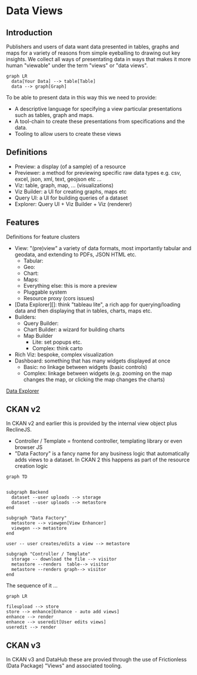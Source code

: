 # Data Views

## Introduction

Publishers and users of data want data presented in tables, graphs and maps for a variety of reasons from simple eyeballing to drawing out key insights. We collect all ways of presentating data in ways that makes it more human "viewable" under the term "views" or "data views".

```mermaid
graph LR
  data[Your Data] --> table[Table]
  data --> graph[Graph]
```

To be able to present data in this way this we need to provide:

* A descriptive language for specifying a view particular presentations such as tables, graph and maps.
* A tool-chain to create these presentations from specifications and the data.
* Tooling to allow users to create these views

## Definitions

* Preview: a display (of a sample) of a resource
* Previewer: a method for previewing specific raw data types e.g. csv, excel, json, xml, text, geojson etc …
* Viz: table, graph, map, ... (visualizations)
* Viz Builder: a UI for creating graphs, maps etc
* Query UI: a UI for building queries of a dataset
* Explorer: Query UI + Viz Builder + Viz (renderer)

## Features

Definitions for feature clusters

* View: "(pre)view" a variety of data formats, most importantly tabular and geodata, and extending to PDFs, JSON HTML etc.
  * Tabular:
  * Geo:
  * Chart:
  * Maps:
  * Everything else: this is more a preview
  * Pluggable system
  * Resource proxy (cors issues)
* [Data Explorer][]: think "tableau lite", a rich app for querying/loading data and then displaying that in tables, charts, maps etc.
* Builders:
  * Query Builder:
  * Chart Builder: a wizard for building charts
  * Map Builder
    * Lite: set popups etc.
    * Complex: think carto
* Rich Viz: bespoke, complex visualization
* Dashboard: something that has many widgets displayed at once
  * Basic: no linkage between widgets (basic controls)
  * Complex: linkage between widgets (e.g. zooming on the map changes the map, or clicking the map changes the charts)

[Data Explorer](/data-explorer/)


## CKAN v2

In CKAN v2 and earlier this is provided by the internal view object plus ReclineJS.

* Controller / Template = frontend controller, templating library or even browser JS
* "Data Factory" is a fancy name for any business logic that automatically adds views to a dataset. In CKAN 2 this happens as part of the resource creation logic

```mermaid
graph TD


subgraph Backend
  dataset --user uploads --> storage
  dataset --user uploads --> metastore
end

subgraph "Data Factory"
  metastore --> viewgen[View Enhancer]
  viewgen --> metastore
end

user -- user creates/edits a view --> metastore

subgraph "Controller / Template"
  storage -- download the file --> visitor
  metastore --renders  table--> visitor
  metastore --renders graph--> visitor
end
```

The sequence of it ...

```mermaid
graph LR

fileupload --> store
store --> enhance[Enhance - auto add views]
enhance --> render
enhance --> useredit[User edits views]
useredit --> render
```

## CKAN v3

In CKAN v3 and DataHub these are provied through the use of Frictionless (Data Package) "Views" and associated tooling.
